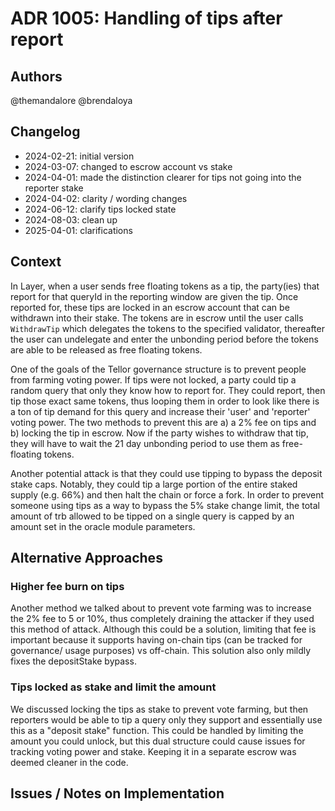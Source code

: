# ADR 1005: Handling of tips after report

## Authors

@themandalore
@brendaloya

## Changelog

- 2024-02-21: initial version
- 2024-03-07: changed to escrow account vs stake
- 2024-04-01: made the distinction clearer for tips not going into the reporter stake
- 2024-04-02: clarity / wording changes
- 2024-06-12: clarify tips locked state
- 2024-08-03: clean up
- 2025-04-01: clarifications 

## Context

In Layer, when a user sends free floating tokens as a tip, the party(ies) that report for that queryId in the reporting window are given the tip.  Once reported for, these tips are locked in an escrow account that can be withdrawn into their stake. The tokens are in escrow until the user calls `WithdrawTip` which delegates the tokens to the specified validator, thereafter the user can undelegate and enter the unbonding period before the tokens are able to be released as free floating tokens.

One of the goals of the Tellor governance structure is to prevent people from farming voting power.  If tips were not locked, a party could tip a random query that only they know how to report for.  They could report, then tip those exact same tokens, thus looping them in order to look like there is a ton of tip demand for this query and increase their 'user' and 'reporter' voting power.  The two methods to prevent this are a) a 2% fee on tips and b) locking the tip in escrow.  Now if the party wishes to withdraw that tip, they will have to wait the 21 day unbonding period to use them as free-floating tokens.  

Another potential attack is that they could use tipping to bypass the deposit stake caps.  Notably, they could tip a large portion of the entire staked supply (e.g. 66%) and then halt the chain or force a fork.  In order to prevent someone using tips as a way to bypass the 5% stake change limit, the total amount of trb allowed to be tipped on a single query is capped by an amount set in the oracle module parameters. 


## Alternative Approaches

### Higher fee burn on tips

Another method we talked about to prevent vote farming was to increase the 2% fee to 5 or 10%, thus completely draining the attacker if they used this method of attack.  Although this could be a solution, limiting that fee is important because it supports having on-chain tips (can be tracked for governance/ usage purposes) vs off-chain.  This solution also only mildly fixes the depositStake bypass.  

### Tips locked as stake and limit the amount

We discussed locking the tips as stake to prevent vote farming, but then reporters would be able to tip a query only they support and essentially use this as a "deposit stake" function.  This could be handled by limiting the amount you could unlock, but this dual structure could cause issues for tracking voting power and stake.  Keeping it in a separate escrow was deemed cleaner in the code.

## Issues / Notes on Implementation


